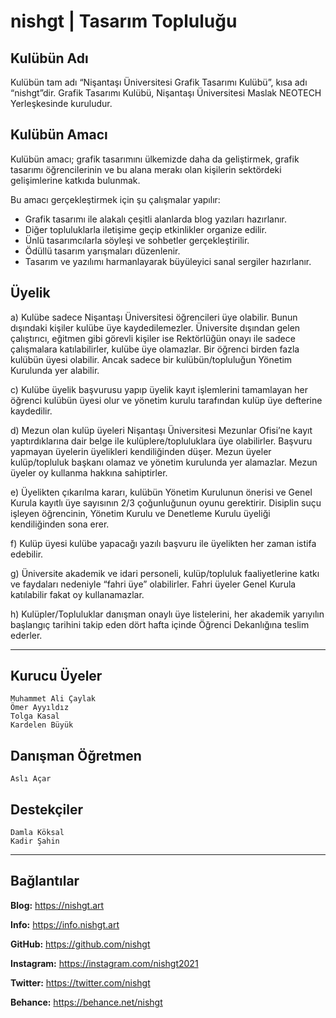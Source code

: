 # nishgt | Tasarım Topluluğu

## Kulübün Adı

Kulübün tam adı “Nişantaşı Üniversitesi Grafik Tasarımı Kulübü”, kısa adı “nishgt”dir. Grafik Tasarımı Kulübü, Nişantaşı Üniversitesi Maslak NEOTECH Yerleşkesinde kuruludur.

## Kulübün Amacı

Kulübün amacı; grafik tasarımını ülkemizde daha da geliştirmek, grafik tasarımı öğrencilerinin ve bu alana merakı olan kişilerin sektördeki gelişimlerine katkıda bulunmak.

Bu amacı gerçekleştirmek için şu çalışmalar yapılır:
- Grafik tasarımı ile alakalı çeşitli alanlarda blog yazıları hazırlanır.
- Diğer topluluklarla iletişime geçip etkinlikler organize edilir.
- Ünlü tasarımcılarla söyleşi ve sohbetler gerçekleştirilir.
- Ödüllü tasarım yarışmaları düzenlenir.
- Tasarım ve yazılımı harmanlayarak büyüleyici sanal sergiler hazırlanır.

## Üyelik

a) Kulübe sadece Nişantaşı Üniversitesi öğrencileri üye olabilir. Bunun dışındaki kişiler kulübe üye kaydedilemezler. Üniversite dışından gelen çalıştırıcı, eğitmen gibi görevli kişiler ise Rektörlüğün onayı ile sadece çalışmalara katılabilirler, kulübe üye olamazlar. Bir öğrenci birden fazla kulübün üyesi olabilir. Ancak sadece bir kulübün/topluluğun Yönetim Kurulunda yer alabilir.

c) Kulübe üyelik başvurusu yapıp üyelik kayıt işlemlerini tamamlayan her öğrenci kulübün üyesi olur ve yönetim kurulu tarafından kulüp üye defterine kaydedilir.

d) Mezun olan kulüp üyeleri Nişantaşı Üniversitesi Mezunlar Ofisi’ne kayıt yaptırdıklarına dair belge ile kulüplere/topluluklara üye olabilirler. Başvuru yapmayan üyelerin üyelikleri kendiliğinden düşer. Mezun üyeler kulüp/topluluk başkanı olamaz ve yönetim kurulunda yer alamazlar. Mezun üyeler oy kullanma hakkına sahiptirler.
 
e) Üyelikten çıkarılma kararı, kulübün Yönetim Kurulunun önerisi ve Genel Kurula kayıtlı üye sayısının 2/3 çoğunluğunun oyunu gerektirir. Disiplin suçu işleyen öğrencinin, Yönetim Kurulu ve Denetleme Kurulu üyeliği kendiliğinden sona erer.

f) Kulüp üyesi kulübe yapacağı yazılı başvuru ile üyelikten her zaman istifa edebilir.

g) Üniversite akademik ve idari personeli, kulüp/topluluk faaliyetlerine katkı ve faydaları nedeniyle “fahri üye” olabilirler. Fahri üyeler Genel Kurula katılabilir fakat oy kullanamazlar.

h) Kulüpler/Topluluklar danışman onaylı üye listelerini, her akademik yarıyılın başlangıç tarihini takip eden dört hafta içinde Öğrenci Dekanlığına teslim ederler.

---

## Kurucu Üyeler

```
Muhammet Ali Çaylak
Ömer Ayyıldız
Tolga Kasal
Kardelen Büyük
```

## Danışman Öğretmen

```
Aslı Açar
```

## Destekçiler

```
Damla Köksal
Kadir Şahin
```

---

## Bağlantılar

**Blog:** https://nishgt.art

**Info:** https://info.nishgt.art

**GitHub:** https://github.com/nishgt

**Instagram:** https://instagram.com/nishgt2021

**Twitter:** https://twitter.com/nishgt

**Behance:** https://behance.net/nishgt

